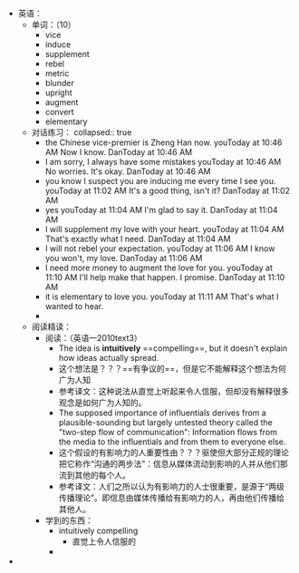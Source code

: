 - 英语：
	- 单词：（10）
		- vice
		- induce
		- supplement
		- rebel
		- metric
		- blunder
		- upright
		- augment
		- convert
		- elementary
	- 对话练习：
	  collapsed:: true
		- the Chinese vice-premier is Zheng Han now.
		  youToday at 10:46 AM
		  Now I know.
		  DanToday at 10:46 AM
		- I am sorry, I always have some mistakes
		  youToday at 10:46 AM
		  No worries. It's okay.
		  DanToday at 10:46 AM
		- you know I suspect you are inducing me every time I see you.
		  youToday at 11:02 AM
		  It's a good thing, isn't it?
		  DanToday at 11:02 AM
		- yes
		  youToday at 11:04 AM
		  I'm glad to say it.
		  DanToday at 11:04 AM
		- I will supplement my love with your heart.
		  youToday at 11:04 AM
		  That's exactly what I need.
		  DanToday at 11:04 AM
		- I will not rebel your expectation.
		  youToday at 11:06 AM
		  I know you won't, my love.
		  DanToday at 11:06 AM
		- I need more money to augment the love for you.
		  youToday at 11:10 AM
		  I'll help make that happen. I promise.
		  DanToday at 11:10 AM
		- it is elementary to love you.
		  youToday at 11:11 AM
		  That's what I wanted to hear.
		-
	- 阅读精读：
		- 阅读：（英语一2010text3）
			- The idea is **intuitively** ==compelling==, but it doesn't explain how ideas actually spread.
			- 这个想法是？？？==有争议的==，但是它不能解释这个想法为何广为人知
			- 参考译文：这种说法从直觉上听起来令人信服，但却没有解释很多观念是如何广为人知的。
			- The supposed importance of influentials derives from a plausible-sounding but largely untested theory called the "two-step flow of communication": Information flows from the media to the influentials and from them to everyone else.
			- 这个假设的有影响力的人重要性由？？？驱使但大部分正规的理论把它称作“沟通的两步法”：信息从媒体流动到影响的人并从他们那流到其他的每个人。
			- 参考译文：人们之所以认为有影响力的人士很重要，是源于“两级传播理论”。即信息由媒体传播给有影响力的人，再由他们传播给其他人。
		- 学到的东西：
			- intuitively compelling
				- 直觉上令人信服的
			-
-